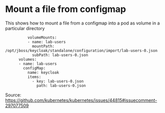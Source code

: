# Mount a file from configmap

This shows how to mount a file from a configmap into a pod as volume in a particular directory

```
          volumeMounts:
          - name: lab-users
            mountPath: /opt/jboss/keycloak/standalone/configuration/import/lab-users-0.json
            subPath: lab-users-0.json
      volumes:
      - name: lab-users
        configMap:
          name: keycloak
          items:
            - key: lab-users-0.json
              path: lab-users-0.json
```

Source: https://github.com/kubernetes/kubernetes/issues/44815#issuecomment-297077509

